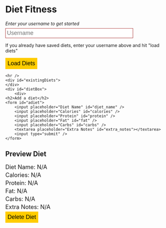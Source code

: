 <html lang="en">
<head>
    <title>Diet Fitness</title>
</head>
<body>
    <h1>Diet Fitness</h1>
    <i>Enter your username to get started</i>
    <input placeholder="Username" id="user" />
    <p>If you already have saved diets, enter your username above and hit "load diets"</p>
    <button onclick="loadDiets()">Load Diets</button>

    <hr />
    <div id="existingDiets">
    </div>
    <div id="dietBox">
        <div>
    <h2>Add a diet</h2>
    <form id="adiet">
        <input placeholder="Diet Name" id="diet_name" />
        <input placeholder="Calories" id="calories" />
        <input placeholder="Protein" id="protein" />
        <input placeholder="Fat" id="fat" />
        <input placeholder="Carbs" id="carbs" />
        <textarea placeholder="Extra Notes" id="extra_notes"></textarea>
        <input type="submit" />
    </form>

</div>
<div id="previewDiet">
    <h2>Preview Diet</h2>
    <p id="DietName">Diet Name: N/A</p>
    <p id="Calories">Calories: N/A</p>
    <p id="Protein">Protein: N/A</p>
    <p id="Fat">Fat: N/A</p>
    <p id="Carbs">Carbs: N/A</p>
    <p id="ExtraNotes">Extra Notes: N/A</p>
    <button onclick="deleteDiet()">Delete Diet</button>
</div>
</div>

</body>

<script>
    let dietLoader = {}
    let currentDiet = -1
    // change in AWS
    const url = "http://localhost:8080/diet?"

    const previewDiet = (diet) => {
        document.getElementById("DietName").innerHTML = "Diet Name: " + diet.diet_name
        document.getElementById("Calories").innerHTML = "Calories: " + diet.calories
        document.getElementById("Protein").innerHTML = "Protein: " + diet.protein + " grams"
        document.getElementById("Fat").innerHTML = "Fat: " + diet.protein + " grams"
        document.getElementById("Carbs").innerHTML = "Carbs: " + diet.protein + " grams"
        document.getElementById("ExtraNotes").innerHTML = "Extra Notes:\n" + diet.extra_notes
        currentDiet = diet.id
    }

    const loadDiets = () => {
        const user = document.getElementById("user").value
        if (user === "") {alert("Invalid username!"); return}
        try {
        fetch(url + new URLSearchParams({username: user})).then(data => data.json()).then(json => {
            document.getElementById("existingDiets").innerHTML = ""
            
            console.log(json)
            json.forEach(diet => {
                const button = document.createElement("button")
                button.innerHTML = diet.diet_name
                dietLoader[diet.id] = JSON.parse(JSON.stringify(diet))
                button.onclick = () => previewDiet(dietLoader[diet.id])
                document.getElementById("existingDiets").appendChild(button)
            })

            localStorage.setItem("user", user)
        })
    } catch {
        alert("Username not found!")
    }
    }

    const deleteDiet = () => {
        if (currentDiet < 0) {
            alert("invalid diet!")
            return
        }

        fetch(url, {
            method: 'DELETE',
            headers: {
                'Content-Type': 'application/json'
            },
            body: JSON.stringify({id: currentDiet})
        }).then(() => {
            alert("Success, deleted!")
            loadDiets()
        })
    }

    document.getElementById("adiet").addEventListener("submit", (e) => {
        e.preventDefault();
        e.stopImmediatePropagation();
        const fields = [
            "diet_name",
            "user",
            "calories",
            "protein",
            "fat",
            "carbs",
            "extra_notes"
        ]
        const values = fields.map((f) => document.getElementById(f).value)
        if (values.indexOf("") !== -1) {
            alert("Please fill out all the fields!")
            return
        }

        const zip = (a, b) => a.map((k, i) => [k, b[i]]);
        const dict = Object.fromEntries(
            zip(
                fields.map(f => f.toLowerCase()), 
                values
            )
        )
        dict["username"] = dict["user"]
        delete dict["user"]
        dict["calories"] = parseInt(dict["calories"])
        dict["protein"] = parseInt(dict["protein"])
        dict["fat"] = parseInt(dict["fat"])
        dict["carbs"] = parseInt(dict["carbs"])

        fetch(url, {
            method: 'POST',
            headers: {
                'Content-Type': 'application/json'
            },
            body: JSON.stringify(dict)
        }).then((data) =>data.json()).then(data => {
            previewDiet(data)
            loadDiets()
        })
    })

    const maybeUser = localStorage.getItem("user")
    if (maybeUser !== null) {
        document.getElementById("user").value = maybeUser
        loadDiets()
    }
</script>

<style>
    input, textarea {
        display: block;
        width: 400px;

        background-color: white;
        outline: none;
        border: 1px solid brown;
        padding: 4px;
        margin: 6px 0px;
        font-size: 18px;
    }

    hr {
        margin-top: 20px;
    }

    #existingDiets {
        display: flex;
        gap: 15px;
        margin-bottom: 15px;
    }

    button {
        background-color: #ffcc00;
        outline: none;
        border: 1px solid #ffcc00;
        color: black;
        padding: 6px;
        font-size: 18px;
        transition: all 0.1s linear;
    }

    button:hover {
        background-color: #aa8800;
        border: 1px solid #aa8800;
        transform: translateY(-5px);
    }

    #dietBox {
        display: flex;
        flex-direction: row;
        gap: 40px
    }

    #previewDiet > p {
        margin: 4px 0px;
        font-size: 18px;
    }
</style>
</html>
